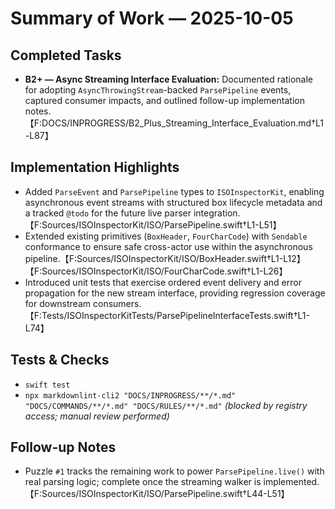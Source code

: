 # Summary of Work — 2025-10-05

## Completed Tasks

- **B2+ — Async Streaming Interface Evaluation:** Documented rationale for adopting `AsyncThrowingStream`-backed `ParsePipeline` events, captured consumer impacts, and outlined follow-up implementation notes.【F:DOCS/INPROGRESS/B2_Plus_Streaming_Interface_Evaluation.md†L1-L87】

## Implementation Highlights

- Added `ParseEvent` and `ParsePipeline` types to `ISOInspectorKit`, enabling asynchronous event streams with structured box lifecycle metadata and a tracked `@todo` for the future live parser integration.【F:Sources/ISOInspectorKit/ISO/ParsePipeline.swift†L1-L51】
- Extended existing primitives (`BoxHeader`, `FourCharCode`) with `Sendable` conformance to ensure safe cross-actor use within the asynchronous pipeline.【F:Sources/ISOInspectorKit/ISO/BoxHeader.swift†L1-L12】【F:Sources/ISOInspectorKit/ISO/FourCharCode.swift†L1-L26】
- Introduced unit tests that exercise ordered event delivery and error propagation for the new stream interface,
  providing regression coverage for downstream
  consumers.【F:Tests/ISOInspectorKitTests/ParsePipelineInterfaceTests.swift†L1-L74】

## Tests & Checks

- `swift test`
- `npx markdownlint-cli2 "DOCS/INPROGRESS/**/*.md" "DOCS/COMMANDS/**/*.md" "DOCS/RULES/**/*.md"` *(blocked by registry access; manual review performed)*

## Follow-up Notes

- Puzzle `#1` tracks the remaining work to power `ParsePipeline.live()` with real parsing logic; complete once the streaming walker is implemented.【F:Sources/ISOInspectorKit/ISO/ParsePipeline.swift†L44-L51】
